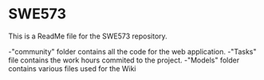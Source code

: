# SWE573
This is a ReadMe file for the SWE573 repository.

-"community" folder contains all the code for the web application.
-"Tasks" file contains the work hours commited to the project.
-"Models" folder contains various files used for the Wiki
